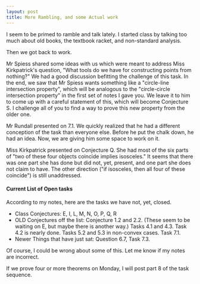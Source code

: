 ```yaml
---
layout: post
title: More Rambling, and some Actual work
---
```


I seem to be primed to ramble and talk lately. I started class by talking too much
about old books, the textbook racket, and non-standard analysis.

Then we got back to work.

Mr Spiess shared some ideas with us which were meant to address Miss Kirkpatrick's
question, "What tools do we have for constructing points from nothing?" We had a
good discussion befitting the challenge of this task. In the end, we saw that Mr
Spiess wants something like a "circle-line intersection property", which will
be analogous to the "circle-circle intersection property" in the first set of
notes I gave you. We leave it to him to come up with a careful statement of
this, which will become Conjecture S. I challenge all of you to find a way to prove
this new property from the older one.

Mr Rundall presented on 7.1. We quickly realized that he had a different conception
of the task than everyone else. Before he put the chalk down, he had an idea. Now,
we are giving him some space to work on it.

Miss Kirkpatrick presented on Conjecture Q. She had most of the six parts of "two
of these four objects coincide implies isosceles." It seems that there was one
part she has done but did not, yet, present, and one part she does not claim to have.
The other direction ("if isosceles, then all four of these coincide") is still
unaddressed.

#### Current List of Open tasks

According to my notes, here are the tasks we have not, yet, closed.

* Class Conjectures: E, I, L, M, N, O, P, Q, R
* OLD Conjectures off the list: Conjecture 1.2 and 2.2. (These seem to be waiting on E,
but maybe there is another way.) Tasks 4.1 and 4.3. Task 4.2 is nearly done. Tasks 5.2
and 5.3 in  non-convex cases. Task 7.1.
* Newer Things that have just sat: Question 6.7, Task 7.3.

Of course, I could be wrong about some of this. Let me know if my notes are incorrect.

If we prove four or more theorems on Monday, I will post part 8 of the task sequence.
